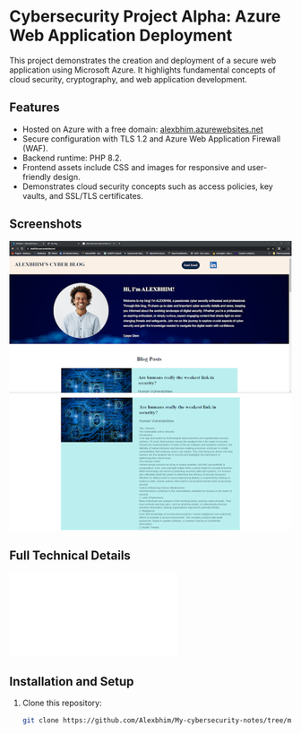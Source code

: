 # Cybersecurity Project Alpha: Azure Web Application Deployment

This project demonstrates the creation and deployment of a secure web application using Microsoft Azure. It highlights fundamental concepts of cloud security, cryptography, and web application development.

## Features
- Hosted on Azure with a free domain: [alexbhim.azurewebsites.net](https://alexbhim.azurewebsites.net/)
- Secure configuration with TLS 1.2 and Azure Web Application Firewall (WAF).
- Backend runtime: PHP 8.2.
- Frontend assets include CSS and images for responsive and user-friendly design.
- Demonstrates cloud security concepts such as access policies, key vaults, and SSL/TLS certificates.

## Screenshots
![Screenshot of Website](Screenshots/website-homepage.png)  
![Screenshot of Website](Screenshots/website-homepage2.png)  

## Full Technical Details
![Full Information](Technical%20Report.md)

## Installation and Setup
1. Clone this repository:
   ```bash
   git clone https://github.com/Alexbhim/My-cybersecurity-notes/tree/main/Project-Alpha
